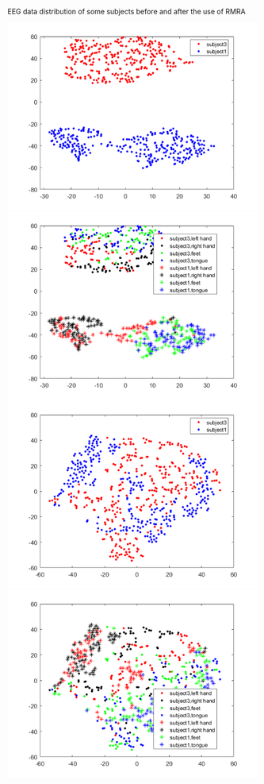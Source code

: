EEG data distribution of some subjects before and after the use of RMRA

![](https://github.com/starchen-li/Rotation-Alignment-with-Riemannian-Mean-RMRA/blob/main/images/beforeRMRAsubject_1_1.png) ![](https://github.com/starchen-li/Rotation-Alignment-with-Riemannian-Mean-RMRA/blob/main/images/beforeRMRAsubject_1_2.png)
![](https://github.com/starchen-li/Rotation-Alignment-with-Riemannian-Mean-RMRA/blob/main/images/afterRMRAsubject_1_1.png) ![](https://github.com/starchen-li/Rotation-Alignment-with-Riemannian-Mean-RMRA/blob/main/images/afterRMRAsubject_1_2.png)

